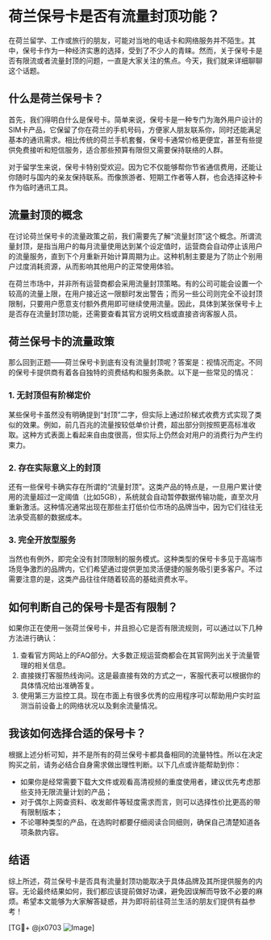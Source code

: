 # 荷兰保号卡是否有流量封顶功能？

在荷兰留学、工作或旅行的朋友，可能对当地的电话卡和网络服务并不陌生。其中，保号卡作为一种经济实惠的选择，受到了不少人的青睐。然而，关于保号卡是否有限流或者流量封顶的问题，一直是大家关注的焦点。今天，我们就来详细聊聊这个话题。

## 什么是荷兰保号卡？

首先，我们得明白什么是保号卡。简单来说，保号卡是一种专门为海外用户设计的SIM卡产品，它保留了你在荷兰的手机号码，方便家人朋友联系你，同时还能满足基本的通讯需求。相比传统的荷兰手机套餐，保号卡通常价格更便宜，甚至有些提供免费接听和短信服务，适合那些预算有限但又需要保持联络的人群。

对于留学生来说，保号卡特别受欢迎。因为它不仅能够帮你节省通信费用，还能让你随时与国内的亲友保持联系。而像旅游者、短期工作者等人群，也会选择这种卡作为临时通讯工具。

## 流量封顶的概念

在讨论荷兰保号卡的流量政策之前，我们需要先了解“流量封顶”这个概念。所谓流量封顶，是指当用户的每月流量使用达到某个设定值时，运营商会自动停止该用户的流量服务，直到下个月重新开始计算周期为止。这种机制主要是为了防止个别用户过度消耗资源，从而影响其他用户的正常使用体验。

在荷兰市场中，并非所有运营商都会采用流量封顶策略。有的公司可能会设置一个较高的流量上限，在用户接近这一限额时发出警告；而另一些公司则完全不设封顶限制，只要用户愿意支付额外费用即可继续使用流量。因此，具体到某张保号卡上是否存在流量封顶功能，还需要查看其官方说明文档或直接咨询客服人员。

## 荷兰保号卡的流量政策

那么回到正题——荷兰保号卡到底有没有流量封顶呢？答案是：视情况而定。不同的保号卡提供商有着各自独特的资费结构和服务条款。以下是一些常见的情况：

### 1. 无封顶但有阶梯定价
某些保号卡虽然没有明确提到“封顶”二字，但实际上通过阶梯式收费方式实现了类似的效果。例如，前几百兆的流量按较低单价计费，超出部分则按照更高标准收取。这种方式表面上看起来自由度很高，但实际上仍然会对用户的消费行为产生约束力。

### 2. 存在实际意义上的封顶
还有一些保号卡确实存在所谓的“流量封顶”。这类产品的特点是，一旦用户累计使用的流量超过一定阈值（比如5GB），系统就会自动暂停数据传输功能，直至次月重新激活。这种情况通常出现在那些主打低价位市场的品牌当中，因为它们往往无法承受高额的数据成本。

### 3. 完全开放型服务
当然也有例外，即完全没有封顶限制的服务模式。这种类型的保号卡多见于高端市场竞争激烈的品牌内，它们希望通过提供更加灵活便捷的服务吸引更多客户。不过需要注意的是，这类产品往往伴随着较高的基础资费水平。

## 如何判断自己的保号卡是否有限制？

如果你正在使用一张荷兰保号卡，并且担心它是否有限流规则，可以通过以下几种方法进行确认：

1. 查看官方网站上的FAQ部分。大多数正规运营商都会在其官网列出关于流量管理的相关信息。
2. 直接拨打客服热线询问。这是最直接有效的方式之一，客服代表可以根据你的具体情况给出准确答复。
3. 使用第三方监控工具。现在市面上有很多优秀的应用程序可以帮助用户实时监测当前设备上的网络状况以及剩余流量情况。

## 我该如何选择合适的保号卡？

根据上述分析可知，并不是所有的荷兰保号卡都具备相同的流量特性。所以在决定购买之前，请务必结合自身需求做出理性判断。以下几点或许能帮助到你：

- 如果你是经常需要下载大文件或观看高清视频的重度使用者，建议优先考虑那些支持无限流量计划的产品；
- 对于偶尔上网查资料、收发邮件等轻度需求而言，则可以选择性价比更高的带有限制版本；
- 不论哪种类型的产品，在选购时都要仔细阅读合同细则，确保自己清楚知道各项条款内容。

## 结语

综上所述，荷兰保号卡是否具有流量封顶功能取决于具体品牌及其所提供服务的内容。无论最终结果如何，我们都应该提前做好功课，避免因误解而导致不必要的麻烦。希望本文能够为大家解答疑惑，并为即将前往荷兰生活的朋友们提供有益参考！

[TG💪+ @jx0703 ![Image](https://github.com/user-attachments/assets/dbca1d08-cadb-493c-b0ec-ad6f7a83f270)]